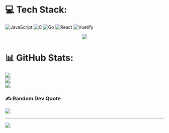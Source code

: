 # 💻 Tech Stack:
![JavaScript](https://img.shields.io/badge/javascript-%23323330.svg?style=for-the-badge&logo=javascript&logoColor=%23F7DF1E) ![C](https://img.shields.io/badge/c-%2300599C.svg?style=for-the-badge&logo=c&logoColor=white) ![Go](https://img.shields.io/badge/go-%2300ADD8.svg?style=for-the-badge&logo=go&logoColor=white) ![React](https://img.shields.io/badge/react-%2320232a.svg?style=for-the-badge&logo=react&logoColor=%2361DAFB) ![Vuetify](https://img.shields.io/badge/Vuetify-1867C0?style=for-the-badge&logo=vuetify&logoColor=AEDDFF)

<div align="center">
<img src="[https://user-images.githubusercontent.com/74038190/212747919-84b68444-0d81-46db-a338-7ec50e9dd4cd.gif](https://i.gifer.com/2zGr.gif)">
</div>

# 📊 GitHub Stats:
![](https://github-readme-stats.vercel.app/api?username=arifhnd&theme=dark&hide_border=false&include_all_commits=false&count_private=false)<br/>
![](https://nirzak-streak-stats.vercel.app/?user=arifhnd&theme=dark&hide_border=false)<br/>
![](https://github-readme-stats.vercel.app/api/top-langs/?username=arifhnd&theme=dark&hide_border=false&include_all_commits=false&count_private=false&layout=compact)

### ✍️ Random Dev Quote
![](https://quotes-github-readme.vercel.app/api?type=horizontal&theme=radical)

---
[![](https://visitcount.itsvg.in/api?id=arifhnd&icon=0&color=0)](https://visitcount.itsvg.in)

<!-- Proudly created with GPRM ( https://gprm.itsvg.in ) -->
